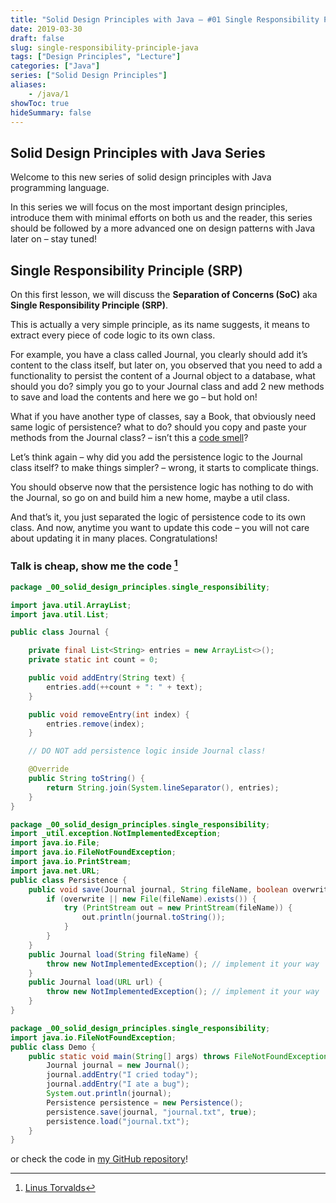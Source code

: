 ```yaml
---
title: "Solid Design Principles with Java – #01 Single Responsibility Principle (SRP)"
date: 2019-03-30
draft: false
slug: single-responsibility-principle-java
tags: ["Design Principles", "Lecture"]
categories: ["Java"]
series: ["Solid Design Principles"]
aliases:
    - /java/1
showToc: true
hideSummary: false
---
```


## Solid Design Principles with Java Series
Welcome to this new series of solid design principles with Java programming language.

In this series we will focus on the most important design principles, introduce them with minimal efforts on both us
and the reader, this series should be followed by a more advanced one on design patterns with Java later on – stay
tuned!

## Single Responsibility Principle (SRP)

On this first lesson, we will discuss the **Separation of Concerns (SoC)** aka **Single Responsibility Principle (SRP)**.

This is actually a very simple principle, as its name suggests, it means to extract every piece of code logic to its
own class.

For example, you have a class called Journal, you clearly should add it’s content to the class itself, but later on, 
you observed that you need to add a functionality to persist the content of a Journal object to a database, what should
you do? simply you go to your Journal class and add 2 new methods to save and load the contents and here we go – but
hold on!

What if you have another type of classes, say a Book, that obviously need same logic of persistence? what to do?
should you copy and paste your methods from the Journal class? – isn’t this
a [code smell](https://en.wikipedia.org/wiki/Code_smell)?

Let’s think again – why did you add the persistence logic to the Journal class itself? to make things simpler?
– wrong, it starts to complicate things.

You should observe now that the persistence logic has nothing to do with the Journal, so go on and build him a new home,
maybe a util class.

And that’s it, you just separated the logic of persistence code to its own class. And now, anytime you want to update
this code – you will not care about updating it in many places. Congratulations!


### Talk is cheap, show me the code [^1]

```java
package _00_solid_design_principles.single_responsibility;

import java.util.ArrayList;
import java.util.List;

public class Journal {

    private final List<String> entries = new ArrayList<>();
    private static int count = 0;

    public void addEntry(String text) {
        entries.add(++count + ": " + text);
    }

    public void removeEntry(int index) {
        entries.remove(index);
    }

    // DO NOT add persistence logic inside Journal class! 

    @Override
    public String toString() {
        return String.join(System.lineSeparator(), entries);
    }
}
```


```java
package _00_solid_design_principles.single_responsibility;
import _util.exception.NotImplementedException;
import java.io.File;
import java.io.FileNotFoundException;
import java.io.PrintStream;
import java.net.URL;
public class Persistence {
    public void save(Journal journal, String fileName, boolean overwrite) throws FileNotFoundException {
        if (overwrite || new File(fileName).exists()) {
            try (PrintStream out = new PrintStream(fileName)) {
                out.println(journal.toString());
            }
        }
    }
    public Journal load(String fileName) {
        throw new NotImplementedException(); // implement it your way
    }
    public Journal load(URL url) {
        throw new NotImplementedException(); // implement it your way
    }
}
```


```java
package _00_solid_design_principles.single_responsibility;
import java.io.FileNotFoundException;
public class Demo {
    public static void main(String[] args) throws FileNotFoundException {
        Journal journal = new Journal();
        journal.addEntry("I cried today");
        journal.addEntry("I ate a bug");
        System.out.println(journal);
        Persistence persistence = new Persistence();
        persistence.save(journal, "journal.txt", true);
        persistence.load("journal.txt");
    }
}
```

or check the code in [my GitHub repository](https://github.com/mohnoor94/LearningDesignPatterns/tree/master/src/main/java/_00_solid_design_principles/single_responsibility)!






[^1]: [Linus Torvalds](https://www.goodreads.com/quotes/437173-talk-is-cheap-show-me-the-code)